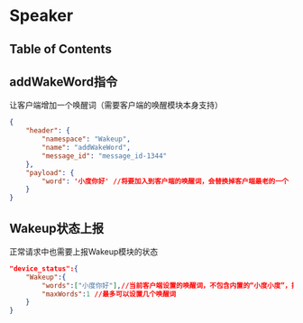 # Speaker

## Table of Contents


## addWakeWord指令
让客户端增加一个唤醒词（需要客户端的唤醒模块本身支持）
```json
{
    "header": {
        "namespace": "Wakeup",
        "name": "addWakeWord",
        "message_id": "message_id-1344"
    },
    "payload": {
        "word": '小度你好' //将要加入到客户端的唤醒词，会替换掉客户端最老的一个
    }
}
```


## Wakeup状态上报
正常请求中也需要上报Wakeup模块的状态
```json
"device_status":{
    "Wakeup":{
        "words":["小度你好"],//当前客户端设置的唤醒词，不包含内置的“小度小度”，按加入时间从新->老排序
        "maxWords":1 //最多可以设置几个唤醒词
    }
}
```


